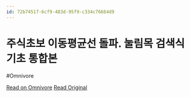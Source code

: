 ```yaml
---
id: 72b74517-6cf9-483d-95f9-c334c76664d9
---
```


# 주식초보 이동평균선 돌파. 눌림목 검색식 기초 통합본
#Omnivore

[Read on Omnivore](https://omnivore.app/me/https-youtube-com-watch-v-z-cb-lten-ota-191fa6c06a5)
[Read Original](https://youtube.com/watch?v=Z_CBLtenOTA)

